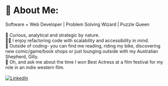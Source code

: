 # 💫 About Me:
Software + Web Developer | Problem Solving Wizard | Puzzle Queen
<br>
<br>
🧩 Curious, analytical and strategic by nature. 
<br>
👯‍♀️ I enjoy refactoring code with scalability and accessibility in mind. 
<br>
🌻 Outside of coding- you can find me reading, riding my bike, discovering new comic/game/book shops or just lounging outside with my Australian Shepherd, Gilly. 
<br>
🤠 Oh, and ask me about the time I won Best Actress at a film festival for my role in an indie western film.
<br>
<br>
[![LinkedIn](https://img.shields.io/badge/LinkedIn-%230077B5.svg?logo=linkedin&logoColor=white)](https://linkedin.com/in/JeannieBranstrator) 


